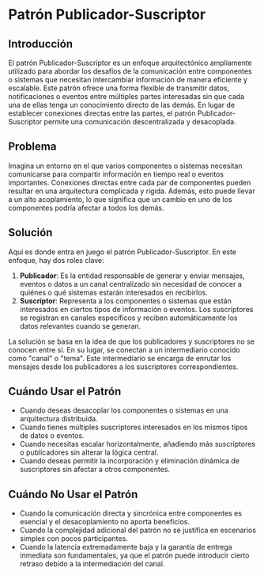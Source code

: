 # Patrón Publicador-Suscriptor

## Introducción

El patrón Publicador-Suscriptor es un enfoque arquitectónico ampliamente utilizado para abordar los desafíos de la comunicación entre componentes o sistemas que necesitan intercambiar información de manera eficiente y escalable. Este patrón ofrece una forma flexible de transmitir datos, notificaciones o eventos entre múltiples partes interesadas sin que cada una de ellas tenga un conocimiento directo de las demás. En lugar de establecer conexiones directas entre las partes, el patrón Publicador-Suscriptor permite una comunicación descentralizada y desacoplada.

## Problema

Imagina un entorno en el que varios componentes o sistemas necesitan comunicarse para compartir información en tiempo real o eventos importantes. Conexiones directas entre cada par de componentes pueden resultar en una arquitectura complicada y rígida. Además, esto puede llevar a un alto acoplamiento, lo que significa que un cambio en uno de los componentes podría afectar a todos los demás.

## Solución

Aquí es donde entra en juego el patrón Publicador-Suscriptor. En este enfoque, hay dos roles clave:

1. **Publicador**: Es la entidad responsable de generar y enviar mensajes, eventos o datos a un canal centralizado sin necesidad de conocer a quiénes o qué sistemas estarán interesados en recibirlos.
2. **Suscriptor**: Representa a los componentes o sistemas que están interesados en ciertos tipos de información o eventos. Los suscriptores se registran en canales específicos y reciben automáticamente los datos relevantes cuando se generan.

La solución se basa en la idea de que los publicadores y suscriptores no se conocen entre sí. En su lugar, se conectan a un intermediario conocido como "canal" o "tema". Este intermediario se encarga de enrutar los mensajes desde los publicadores a los suscriptores correspondientes.

## Cuándo Usar el Patrón

- Cuando deseas desacoplar los componentes o sistemas en una arquitectura distribuida.
- Cuando tienes múltiples suscriptores interesados en los mismos tipos de datos o eventos.
- Cuando necesitas escalar horizontalmente, añadiendo más suscriptores o publicadores sin alterar la lógica central.
- Cuando deseas permitir la incorporación y eliminación dinámica de suscriptores sin afectar a otros componentes.

## Cuándo No Usar el Patrón

- Cuando la comunicación directa y sincrónica entre componentes es esencial y el desacoplamiento no aporta beneficios.
- Cuando la complejidad adicional del patrón no se justifica en escenarios simples con pocos participantes.
- Cuando la latencia extremadamente baja y la garantía de entrega inmediata son fundamentales, ya que el patrón puede introducir cierto retraso debido a la intermediación del canal.